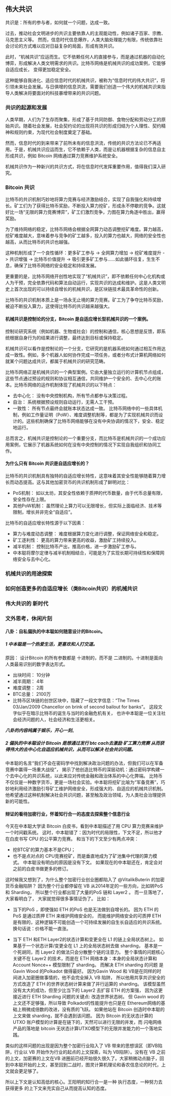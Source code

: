 ## 伟大共识
共识是：所有的参与者，如何就一个问题，达成一致。

过去，推动社会文明进步的共识主要依靠人的主观能动性，例如诸子百家、宗教、马克思主义等。 然而，信息时代信息爆炸，人类大脑处理能力有限，传统依靠社会讨论的方式难以应对日益复杂的局面，形成有效共识。

此时，“机械共识”应运而生。它不依赖任何人的直接参与，而是通过机器的自动化博弈，形成解决人类文明需求的共识。比特币网络是机械共识的成功案例，它能够自适应成长， 变得更加稳定安全。

这种能够自我进化、适应信息时代的机械共识，被称为“信息时代的伟大共识”，将引领未来社会发展。与日俱增的信息洪流，需要我们创造一个伟大的机械共识来指导人类解决将要面对的科技暴增带来的共识问题。


### 共识的起源和发展

人类早期，人们为了生存而聚集，形成了基于共同防御、食物分配和劳动分工的原始共识。随着社会发展，社会契约论的出现将共识的形成归结为个人理性、契约精神和规则约束，为现代社会制度奠定了基础。

然而，信息时代的到来带来了前所未有的信息洪流，传统的共识方法论已不再适用。于是，机械共识应运而生，它不依赖于人类，而是让机器根据复杂的信息自主形成共识，例如 Bitcoin 网络通过算力竞赛维护系统安全。

机械共识作为一种新兴的共识方式，将在信息时代发挥重要作用，值得我们深入研究。


### Bitcoin 共识

比特币的共识机制巧妙地将算力竞赛与经济激励结合，实现了自我强化和持续增长。矿工们为了获得比特币奖励，不断投入算力挖矿，形成永不停歇的竞争。这就好比一场“无限的算力竞赛博弈”，矿工们激烈竞争，力图在算力角逐中胜出，赢得奖励。

为了维持网络的稳定，比特币网络会根据全网算力动态调整挖矿难度。算力越高，挖矿难度越大，意味着参与竞争的矿工越多，投入的算力也越大，网络的安全性也越高，从而比特币的共识也越强。

这种机制形成了一个良性循环：更多矿工参与 -> 全网算力增加 -> 挖矿难度提升 -> 共识增强 -> 比特币价值提升 -> 吸引更多矿工参与……如此循环往复，生生不息，确保了比特币网络的安全稳定和持续发展。

更重要的是，比特币网络开创性地实现了“机械共识”，即不依赖任何中心化机构或人为干预，完全依靠代码和算法自动运行，实现共识的达成和维护。这是人类文明史上首次出现的可以持续自增长的机械共识，是区块链技术最具革命性的创新。

比特币的共识机制本质上是一场永无止境的算力竞赛。矿工为了争夺比特币奖励，被迫不断投入算力，这使得比特币的共识越来越强大。

#### 机械共识是控制论的分支，Bitcoin 是自适应增长型机械共识的一个案例。
控制论研究系统（例如机器、生物或社会）的控制和通信，核心思想是反馈，即系统根据自身行为的结果进行调整，最终达到目标或保持稳定。

机械共识可以看作是控制论的一个分支，它研究的是机器系统如何通过相互作用达成一致性。例如，多个机器人如何协作完成一项任务，或者分布式计算机网络如何就某个问题达成共识，都属于机械共识的研究范畴。

比特币网络正是机械共识的一个典型案例。它由大量独立运行的计算机节点组成，这些节点通过预设的规则和协议相互通信，共同维护一个安全的、去中心化的账本。比特币网络的运作机制体现了机械共识的以下特点：
- 去中心化： 没有中央控制机构，所有节点都参与决策过程。
- 自治： 系统根据预设规则自动运行，无需人工干预。
- 一致性： 所有节点最终会就账本状态达成一致。
比特币网络中的一些具体机制，例如工作量证明（PoW）、难度调整机制等，都是为了实现机械共识而设计的。这些机制确保了比特币网络能够在没有中央协调的情况下，安全、稳定地运行。

总而言之，机械共识是控制论的一个重要分支，而比特币是机械共识的一个成功应用案例，它展示了机器系统如何在没有中央控制的情况下实现自我组织和协同工作。

#### 为什么只有 Bitcoin 共识是自适应增长的？
比特币的共识机制具有独特的自适应增长特性，这意味着其安全性能够随着算力增长而动态提高。这与其他加密货币的共识机制形成了鲜明对比：
- PoS机制：  如以太坊，其安全性依赖于质押的代币数量，由于代币总量有限，安全性存在上限。
- 其他PoW机制： 虽然理论上算力可以无限增长，但实际上面临经济、技术等限制，增长并非完全“自适应”。

比特币的自适应增长特性源于以下因素：
- 算力与难度动态调整： 难度根据算力变化进行调整，保证网络安全和稳定。
- 矿工逐利性： 更高的算力带来更高的收益，激励矿工持续投入。
- 减半机制： 控制比特币产出，推高价格，进一步激励矿工参与。
- 中本聪将摩尔定律与减半机制相结合，可能是为了实现长期可持续性和保障网络安全与去中心化。


### 机械共识的用途探索

### 如何创造更多的自适应增长（类Bitcoin共识）的机械共识

### 伟大共识的 新时代


### 文外思考，休闲片刻
#### 八卦：自私偏执的中本聪如何随意设计的Bitcoin。
##### 1 中本聪是一个热爱生活，更喜欢和人打交道。
原因： 设计Bitcoin 的所有参数都是 十进制的，而不是 二进制的。十进制是面向人类最易识别的数字表达形式。
- 出块时间： 10分钟
- 减半周期： 4年
- 难度调整： 2周
- BTC总量： 2100万
- 比特币区块链的创世区块中，隐藏了一段文字信息：“The Times 03/Jan/2009 Chancellor on brink of second bailout for banks”。 这段文字似乎在暗示比特币的诞生与当时的金融危机有关， 也许中本聪是一位关注社会经济问题的人，社会经济和生活更相关。

***八卦的内容纯属于娱乐，开心一刻***。

##### 2 偏执的中本聪设计 Bitcoin 是想通过发行 btc cach去激励 矿工算力竞赛 从而获得伟大的去中心化自适应机械共识，从而可以解决 社会共识问题。 
中本聪的名言“我们不会在密码学中找到解决政治问题的办法，但我们可以在军备竞赛中赢得一场重大战役”， 揭示了他创造比特币的深层动机：通过密码学构建一个去中心化的共识系统，以此来应对传统金融和政治体系的中心化弊端。
比特币不仅仅是一种数字货币，更是一场社会实验。中本聪将挖矿比喻为“军备竞赛”，巧妙地利用经济激励引导矿工维护网络安全，形成强大的、自适应的机械共识机制。他希望通过这种机制解决社会共识问题，甚至触及政治领域，为人类社会治理提供新的可能性。


#### 辩证的看待加密行业，怀着知行合一的态度去探索整个信息行业
今天在中本聪大学读 Bitcoin 白皮书，看到中本聪描述了用 CPU 算力竞赛来维护一个时间戳系统。 这时，中本聪错了：因为时代的局限性，下文不足，所以他才在白皮书写 CPU 的公平算力竞赛。 和当下的下文至少有两点冲突： 
- 挖BTC矿的算力基本不是CPU；
- 也不是点对点的 CPU竞赛挖矿，而是垂直地成为了矿池集中代理的算力模式。 
中本聪没有明白的原因是没有下文。 如果现在的中本聪还在，肯定会对之前的白皮书做更多的修订。


这时候我又想到了，为什么整个加密行业创业圈都陷入了 @VitalikButerin 的加密货币金融陷阱？ 因为整个行业都停留在 VB 从2014年定的一些方向，比如转PoS 和 Sharding， 所以整个行业都出现了大量的PoS 链和 Layer2 。 而一旦落地了，大家看明白了， 大家就觉得很多事情证伪了。 比如： 
- 当下的PoS ，即使强如 ETH 的PoS 也是无法做到自增长的。
因为 ETH 的PoS 是通过质押 ETH 来维护网络安全的， 而能维护网络安全的可质押 ETH 是有限的，这种逻辑不可能创造一个可持续发展的自生长自适应的共识系统。 换句话说：价格不能一直涨。 

- 当下 ETH 和ETH Layer2的状态计算和变更全在 L1 的链上全局状态树上。 
如果基于一个状态计算/变更全在 L1 上的全局状态树去做 sharding， 基本是一个死胡同，而 Layer2 的做法只会分散整个链的注意力。 整个事情的问题核心关键不在 Layer2 的技术，而是在 ETH 网络本身：本身的全局状态计算和Account Nonce++ 模型限制了 sharding。 而解决 ETH sharding 的问题 是 Gavin Wood 的Polkadot 做得最好。 因为Gavin Wood 和 VB是在同样的时间进入加密圈做事情的，他不会完全掉入 VB 陷阱， 所以他用共享共识安全的方式改造了 ETH 的世界状态树计算来做了并行运算的 sharding。 该模型虽然没有太大的成功，但至少比当下的 Layer2 去扩容 ETH 的方案强， 因为这更接近进行 ETH Sharding 问题的关键点: 改造世界状态树。 但 Gavin wood 的上文还不足够强，所以导致 Polkadot的性能提升也只是在 Ethereum网络的基础上稍微成倍数的改进，没有质的飞跃。 如果他站在 Bitcoin 创造时中本聪的上文来做 sharding，就不会遇到该问题。  因为 Bitcoin 的无状态计算的 UTXO 账户模型的计算是在链下的，天然可以进行无限的并发，而 闪电网络产品的落地是 bitcoin 无状态计算UTXO模型下的无限并发能力的一个落地实践。

类似的这样问题的出现是因为整个加密行业陷入了 VB 带来的思想误区（即VB陷阱，行业以 VB 开始作为行业的起点的上文探索，叫为 VB陷阱）。没有在 VB 之前的上文，加密赛的上文在VB 进圈前已经开始很久很久了。大家稍微动点脑子，回到中本聪开始的上文，甚至回到二战时，图灵计算机理论和香农信息论的时代，上文就会更足够了。

所以上下文是认知高低的核心。王阳明的知行合一是一种 执行态度，一种努力去获得更多 的上下文来充实自己从而提高认知的态度。

